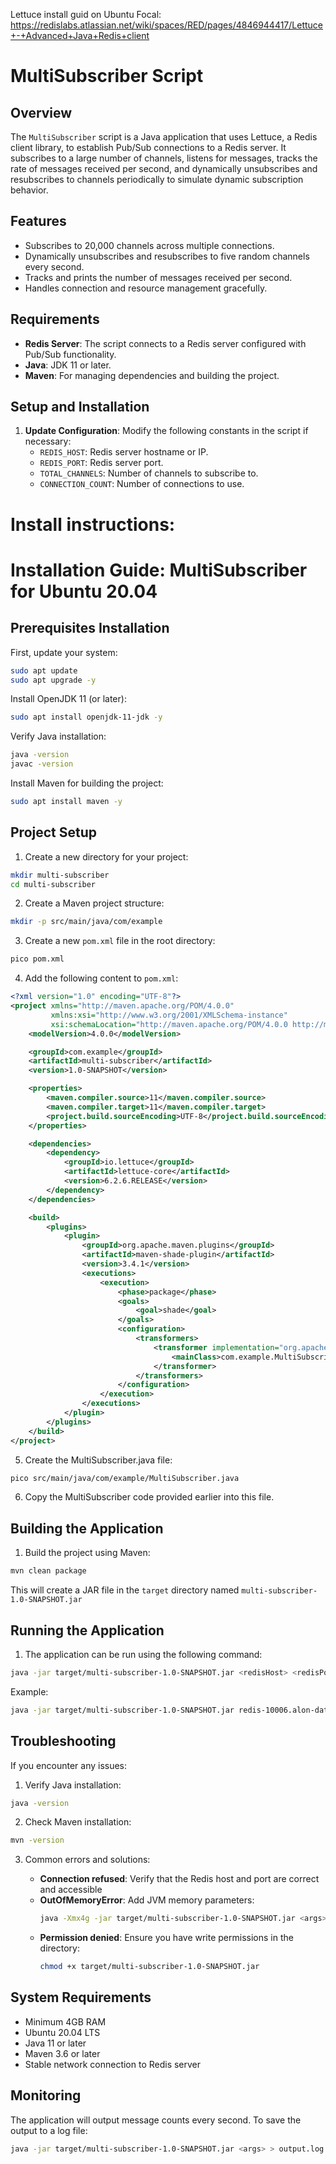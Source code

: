 Lettuce install guid on Ubuntu Focal:
https://redislabs.atlassian.net/wiki/spaces/RED/pages/4846944417/Lettuce+-+Advanced+Java+Redis+client


# MultiSubscriber Script

## Overview
The `MultiSubscriber` script is a Java application that uses Lettuce, a Redis client library, to establish Pub/Sub connections to a Redis server. It subscribes to a large number of channels, listens for messages, tracks the rate of messages received per second, and dynamically unsubscribes and resubscribes to channels periodically to simulate dynamic subscription behavior.

## Features
- Subscribes to 20,000 channels across multiple connections.
- Dynamically unsubscribes and resubscribes to five random channels every second.
- Tracks and prints the number of messages received per second.
- Handles connection and resource management gracefully.

## Requirements
- **Redis Server**: The script connects to a Redis server configured with Pub/Sub functionality.
- **Java**: JDK 11 or later.
- **Maven**: For managing dependencies and building the project.

## Setup and Installation

1. **Update Configuration**:
   Modify the following constants in the script if necessary:
   - `REDIS_HOST`: Redis server hostname or IP.
   - `REDIS_PORT`: Redis server port.
   - `TOTAL_CHANNELS`: Number of channels to subscribe to.
   - `CONNECTION_COUNT`: Number of connections to use.


# Install instructions:

# Installation Guide: MultiSubscriber for Ubuntu 20.04

## Prerequisites Installation

First, update your system:
```bash
sudo apt update
sudo apt upgrade -y
```

Install OpenJDK 11 (or later):
```bash
sudo apt install openjdk-11-jdk -y
```

Verify Java installation:
```bash
java -version
javac -version
```

Install Maven for building the project:
```bash
sudo apt install maven -y
```

## Project Setup

1. Create a new directory for your project:
```bash
mkdir multi-subscriber
cd multi-subscriber
```

2. Create a Maven project structure:
```bash
mkdir -p src/main/java/com/example
```

3. Create a new `pom.xml` file in the root directory:
```bash
pico pom.xml
```

4. Add the following content to `pom.xml`:
```xml
<?xml version="1.0" encoding="UTF-8"?>
<project xmlns="http://maven.apache.org/POM/4.0.0"
         xmlns:xsi="http://www.w3.org/2001/XMLSchema-instance"
         xsi:schemaLocation="http://maven.apache.org/POM/4.0.0 http://maven.apache.org/xsd/maven-4.0.0.xsd">
    <modelVersion>4.0.0</modelVersion>

    <groupId>com.example</groupId>
    <artifactId>multi-subscriber</artifactId>
    <version>1.0-SNAPSHOT</version>

    <properties>
        <maven.compiler.source>11</maven.compiler.source>
        <maven.compiler.target>11</maven.compiler.target>
        <project.build.sourceEncoding>UTF-8</project.build.sourceEncoding>
    </properties>

    <dependencies>
        <dependency>
            <groupId>io.lettuce</groupId>
            <artifactId>lettuce-core</artifactId>
            <version>6.2.6.RELEASE</version>
        </dependency>
    </dependencies>

    <build>
        <plugins>
            <plugin>
                <groupId>org.apache.maven.plugins</groupId>
                <artifactId>maven-shade-plugin</artifactId>
                <version>3.4.1</version>
                <executions>
                    <execution>
                        <phase>package</phase>
                        <goals>
                            <goal>shade</goal>
                        </goals>
                        <configuration>
                            <transformers>
                                <transformer implementation="org.apache.maven.plugins.shade.resource.ManifestResourceTransformer">
                                    <mainClass>com.example.MultiSubscriber</mainClass>
                                </transformer>
                            </transformers>
                        </configuration>
                    </execution>
                </executions>
            </plugin>
        </plugins>
    </build>
</project>
```

5. Create the MultiSubscriber.java file:
```bash
pico src/main/java/com/example/MultiSubscriber.java
```

6. Copy the MultiSubscriber code provided earlier into this file.

## Building the Application

1. Build the project using Maven:
```bash
mvn clean package
```

This will create a JAR file in the `target` directory named `multi-subscriber-1.0-SNAPSHOT.jar`

## Running the Application

1. The application can be run using the following command:
```bash
java -jar target/multi-subscriber-1.0-SNAPSHOT.jar <redisHost> <redisPort> <connectionCount> <totalChannels>
```

Example:
```bash
java -jar target/multi-subscriber-1.0-SNAPSHOT.jar redis-10006.alon-data2-5160.env0.qa.redislabs.com 10007 10 30000
```

## Troubleshooting

If you encounter any issues:

1. Verify Java installation:
```bash
java -version
```

2. Check Maven installation:
```bash
mvn -version
```

3. Common errors and solutions:

   - **Connection refused**: Verify that the Redis host and port are correct and accessible
   - **OutOfMemoryError**: Add JVM memory parameters:
     ```bash
     java -Xmx4g -jar target/multi-subscriber-1.0-SNAPSHOT.jar <args>
     ```
   - **Permission denied**: Ensure you have write permissions in the directory:
     ```bash
     chmod +x target/multi-subscriber-1.0-SNAPSHOT.jar
     ```

## System Requirements

- Minimum 4GB RAM
- Ubuntu 20.04 LTS
- Java 11 or later
- Maven 3.6 or later
- Stable network connection to Redis server

## Monitoring

The application will output message counts every second. To save the output to a log file:

```bash
java -jar target/multi-subscriber-1.0-SNAPSHOT.jar <args> > output.log 2>&1
```
